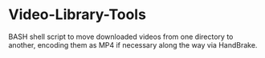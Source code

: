# Video-Library-Tools
BASH shell script to move downloaded videos from one directory to another, encoding them as MP4 if necessary along the way via HandBrake.
